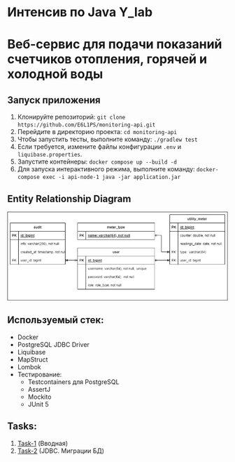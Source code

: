 # Интенсив по Java Y_lab
# Веб-сервис для подачи показаний счетчиков отопления, горячей и холодной воды

## Запуск приложения

1. Клонируйте репозиторий: `git clone https://github.com/E6L1PS/monitoring-api.git`
2. Перейдите в директорию проекта: `cd monitoring-api`
3. Чтобы запустить тесты, выполните команду: `./gradlew test`
4. Если требуется, измените файлы конфигурации `.env` и `liquibase.properties`.
5. Запустите контейнеры: `docker compose up --build -d`
6. Для запуска интерактивного режима, выполните команду: `docker-compose exec -i api-node-1 java -jar application.jar`

## Entity Relationship Diagram
![ERD](src/main/resources/MonitoringERD.png)

## Используемый стек:
- Docker
- PostgreSQL JDBC Driver
- Liquibase
- MapStruct
- Lombok
- Тестирование:
    - Testcontainers для PostgreSQL
    - AssertJ
    - Mockito
    - JUnit 5
## Tasks:
1. [Task-1](https://github.com/E6L1PS/monitoring-api/tree/task-1) (Вводная)
2. [Task-2](https://github.com/E6L1PS/monitoring-api/pull/2) (JDBC. Миграции БД)


